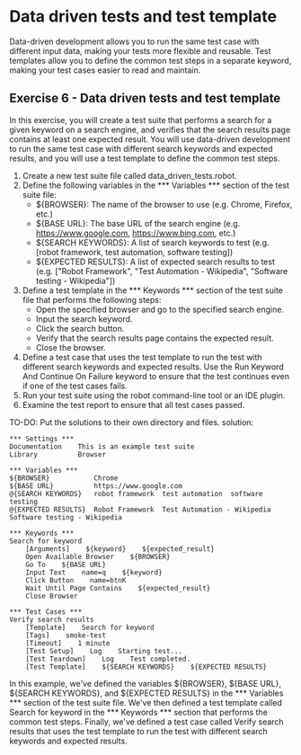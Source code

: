# Data driven tests and test template

Data-driven development allows you to run the same test case with different input data, making your tests more flexible and reusable. Test templates allow you to define the common test steps in a separate keyword, making your test cases easier to read and maintain.

## Exercise 6 - Data driven tests and test template

In this exercise, you will create a test suite that performs a search for a given keyword on a search engine, and verifies that the search results page contains at least one expected result. You will use data-driven development to run the same test case with different search keywords and expected results, and you will use a test template to define the common test steps.

1. Create a new test suite file called data_driven_tests.robot.
2. Define the following variables in the *** Variables *** section of the test suite file:
    - ${BROWSER}: The name of the browser to use (e.g. Chrome, Firefox, etc.)
    - ${BASE URL}: The base URL of the search engine (e.g. https://www.google.com, https://www.bing.com, etc.)
    - ${SEARCH KEYWORDS}: A list of search keywords to test (e.g. [robot framework, test automation, software testing])
    - ${EXPECTED RESULTS}: A list of expected search results to test (e.g. ["Robot Framework", "Test Automation - Wikipedia", "Software testing - Wikipedia"])
3. Define a test template in the *** Keywords *** section of the test suite file that performs the following steps:
    - Open the specified browser and go to the specified search engine.
    - Input the search keyword.
    - Click the search button.
    - Verify that the search results page contains the expected result.
    - Close the browser.
4. Define a test case that uses the test template to run the test with different search keywords and expected results. Use the Run Keyword And Continue On Failure keyword to ensure that the test continues even if one of the test cases fails.
5. Run your test suite using the robot command-line tool or an IDE plugin.
6. Examine the test report to ensure that all test cases passed.

TO-DO: Put the solutions to their own directory and files.
solution: 

```
*** Settings ***
Documentation    This is an example test suite
Library          Browser

*** Variables ***
${BROWSER}           Chrome
${BASE URL}          https://www.google.com
@{SEARCH KEYWORDS}   robot framework  test automation  software testing
@{EXPECTED RESULTS}  Robot Framework  Test Automation - Wikipedia  Software testing - Wikipedia

*** Keywords ***
Search for keyword
    [Arguments]    ${keyword}    ${expected_result}
    Open Available Browser    ${BROWSER}
    Go To    ${BASE URL}
    Input Text    name=q    ${keyword}
    Click Button    name=btnK
    Wait Until Page Contains    ${expected_result}
    Close Browser

*** Test Cases ***
Verify search results
    [Template]    Search for keyword
    [Tags]    smoke-test
    [Timeout]    1 minute
    [Test Setup]    Log    Starting test...
    [Test Teardown]    Log    Test completed.
    [Test Template]    ${SEARCH KEYWORDS}    ${EXPECTED RESULTS}

```

In this example, we've defined the variables ${BROWSER}, ${BASE URL}, ${SEARCH KEYWORDS}, and ${EXPECTED RESULTS} in the *** Variables *** section of the test suite file. We've then defined a test template called Search for keyword in the *** Keywords *** section that performs the common test steps. Finally, we've defined a test case called Verify search results that uses the test template to run the test with different search keywords and expected results.